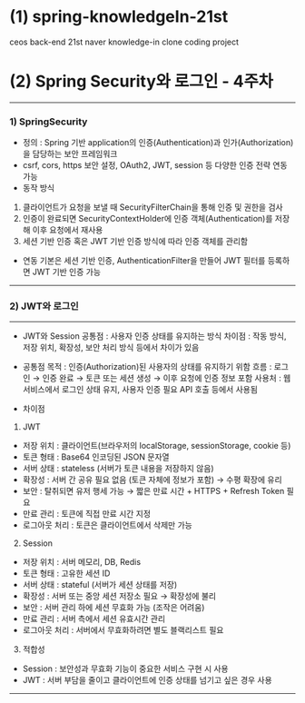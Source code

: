# (1) spring-knowledgeIn-21st
ceos back-end 21st naver knowledge-in clone coding project


# (2) Spring Security와 로그인 - 4주차
---

### 1) SpringSecurity
- 정의 : Spring 기반 application의 인증(Authentication)과 인가(Authorization)을 담당하는 보안 프레임워크
- csrf, cors, https 보안 설정, OAuth2, JWT, session 등 다양한 인증 전략 연동 가능
- 동작 방식
1) 클라이언트가 요청을 보낼 때 SecurityFilterChain을 통해 인증 및 권한을 검사
2) 인증이 완료되면 SecurityContextHolder에 인증 객체(Authentication)를 저장해 이후 요청에서 재사용
3) 세션 기반 인증 혹은 JWT 기반 인증 방식에 따라 인증 객체를 관리함
- 연동
기본은 세션 기반 인증, AuthenticationFilter을 만들어 JWT 필터를 등록하면 JWT 기반 인증 가능

---

### 2) JWT와 로그인
---
- JWT와 Session
공통점 : 사용자 인증 상태를 유지하는 방식
차이점 : 작동 방식, 저장 위치, 확장성, 보안 처리 방식 등에서 차이가 있음

- 공통점
목적 : 인증(Authorization)된 사용자의 상태를 유지하기 위함
흐름 : 로그인 → 인증 완료 → 토큰 또는 세션 생성 → 이후 요청에 인증 정보 포함
사용처 : 웹 서비스에서 로그인 상태 유지, 사용자 인증 필요 API 호출 등에서 사용됨

- 차이점
1) JWT
- 저장 위치 : 클라이언트(브라우저의 localStorage, sessionStorage, cookie 등)
- 토큰 형태 : Base64 인코딩된 JSON 문자열
- 서버 상태 : stateless (서버가 토큰 내용을 저장하지 않음)
- 확장성 : 서버 간 공유 필요 없음 (토큰 자체에 정보가 포함) → 수평 확장에 유리
- 보안 : 탈취되면 유저 행세 가능 → 짧은 만료 시간 + HTTPS + Refresh Token 필요
- 만료 관리 : 토큰에 직접 만료 시간 지정
- 로그아웃 처리 : 토큰은 클라이언트에서 삭제만 가능

2) Session
- 저장 위치 : 서버 메모리, DB, Redis
- 토큰 형태 : 고유한 세션 ID
- 서버 상태 : stateful (서버가 세션 상태를 저장)
- 확장성 : 서버 또는 중앙 세션 저장소 필요 → 확장성에 불리
- 보안 : 서버 관리 하에 세션 무효화 가능 (조작은 어려움)
- 만료 관리 : 서버 측에서 세션 유효시간 관리
- 로그아웃 처리 : 서버에서 무효화하려면 별도 블랙리스트 필요

3) 적합성
- Session : 보안성과 무효화 기능이 중요한 서비스 구현 시 사용
- JWT : 서버 부담을 줄이고 클라이언트에 인증 상태를 넘기고 싶은 경우 사용

---
